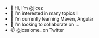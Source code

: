 - 👋 Hi, I’m @jicez
- 👀 I’m interested in many topics !
- 🌱 I’m currently learning Maven, Angular 
- 💞️ I’m looking to collaborate on ...
- 📫 @jcsalome_ on Twitter

<!---
jicez/jicez is a ✨ special ✨ repository because its `README.md` (this file) appears on your GitHub profile.
You can click the Preview link to take a look at your changes.
--->
